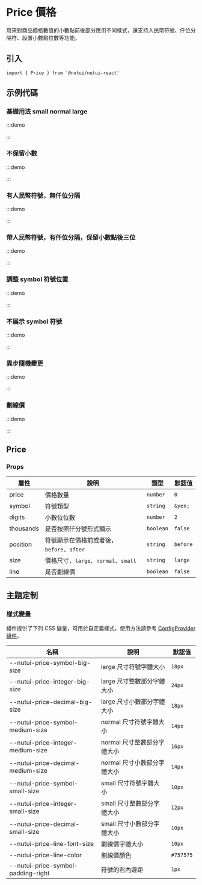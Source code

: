 # Price 價格



用來對商品價格數值的小數點前後部分應用不同樣式，還支持人民幣符號、仟位分隔符、設置小數點位數等功能。

## 引入

```tsx
import { Price } from '@nutui/nutui-react'
```

## 示例代碼

### 基礎用法 small normal large

:::demo

<CodeBlock src='h5/demo1.tsx'></CodeBlock>

:::

### 不保留小數

:::demo

<CodeBlock src='h5/demo2.tsx'></CodeBlock>

:::

### 有人民幣符號，無仟位分隔

:::demo

<CodeBlock src='h5/demo3.tsx'></CodeBlock>

:::

### 帶人民幣符號，有仟位分隔，保留小數點後三位

:::demo

<CodeBlock src='h5/demo4.tsx'></CodeBlock>

:::

### 調整 symbol 符號位置

:::demo

<CodeBlock src='h5/demo5.tsx'></CodeBlock>

:::

### 不展示 symbol 符號

:::demo

<CodeBlock src='h5/demo6.tsx'></CodeBlock>

:::

### 異步隨機變更

:::demo

<CodeBlock src='h5/demo7.tsx'></CodeBlock>

:::

### 劃線價

:::demo

<CodeBlock src='h5/demo8.tsx'></CodeBlock>

:::

## Price

### Props

| 屬性 | 說明 | 類型 | 默認值 |
| --- | --- | --- | --- |
| price | 價格數量 | `number` | `0` |
| symbol | 符號類型 | `string` | `&yen;` |
| digits | 小數位位數 | `number` | `2` |
| thousands | 是否按照仟分號形式顯示 | `boolean` | `false` |
| position | 符號顯示在價格前或者後，`before`、`after` | `string` | `before` |
| size | 價格尺寸，`large`、`normal`、`small` | `string` | `large` |
| line | 是否劃線價 | `boolean` | `false` |

## 主題定制

### 樣式變量

組件提供了下列 CSS 變量，可用於自定義樣式，使用方法請參考 [ConfigProvider 組件](#/zh-CN/component/configprovider)。

| 名稱 | 說明 | 默認值 |
| --- | --- | --- |
| \--nutui-price-symbol-big-size | large 尺寸符號字體大小 | `18px` |
| \--nutui-price-integer-big-size | large 尺寸整數部分字體大小 | `24px` |
| \--nutui-price-decimal-big-size | large 尺寸小數部分字體大小 | `18px` |
| \--nutui-price-symbol-medium-size | normal 尺寸符號字體大小 | `14px` |
| \--nutui-price-integer-medium-size | normal 尺寸整數部分字體大小 | `16px` |
| \--nutui-price-decimal-medium-size | normal 尺寸小數部分字體大小 | `14px` |
| \--nutui-price-symbol-small-size | small 尺寸符號字體大小 | `10px` |
| \--nutui-price-integer-small-size | small 尺寸整數部分字體大小 | `12px` |
| \--nutui-price-decimal-small-size | small 尺寸小數部分字體大小 | `10px` |
| \--nutui-price-line-font-size | 劃線價字體大小 | `10px` |
| \--nutui-price-line-color | 劃線價顏色 |  `#757575` |
| \--nutui-price-symbol-padding-right | 符號的右內邊距 |  `1px` |